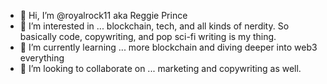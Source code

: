 - 👋 Hi, I’m @royalrock11 aka Reggie Prince
- 👀 I’m interested in ... blockchain, tech, and all kinds of nerdity. So basically code, copywriting, and pop sci-fi writing is my thing.
- 🌱 I’m currently learning ... more blockchain and diving deeper into web3 everything
- 💞️ I’m looking to collaborate on ... marketing and copywriting as well. 



